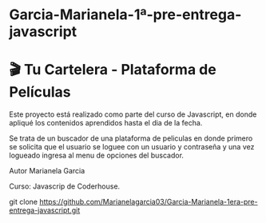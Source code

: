 # Garcia-Marianela-1ª-pre-entrega-javascript

# 🎬 Tu Cartelera - Plataforma de Películas

Este proyecto está realizado como parte del curso de Javascript, en donde apliqué los contenidos aprendidos hasta el dia de la fecha.

Se trata de un buscador de una plataforma de peliculas en donde primero se solicita que el usuario se loguee con un usuario y contraseña y una vez logueado ingresa al menu de opciones del buscador.

Autor
Marianela Garcia

Curso: Javascrip de Coderhouse.

git clone https://github.com/Marianelagarcia03/Garcia-Marianela-1era-pre-entrega-javascript.git



